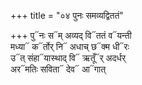 +++
title = "०४ पुनः समव्यद्विततं"

+++
पु᳓नः स᳓म् अव्यद् वि᳓ततं व᳓यन्ती  
मध्या᳓ क᳓र्तोर् नि᳓ अधाच् छ᳓क्म धी᳓रः  
उ᳓त् संहा᳓यास्थाद् वि᳓ ऋतूँ᳓र् अदर्धर्  
अर᳓मतिः सविता᳓ देव᳓ आ᳓गात्